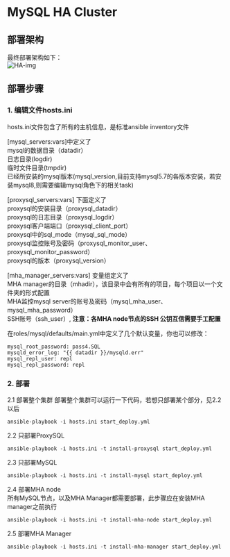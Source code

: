 # MySQL HA Cluster

## 部署架构
最终部署架构如下：  
![HA-img](https://github.com/kaiyuan-finance/MySQL-HA-Cluster/raw/dev/files/mysql-ha-cluster.png)

## 部署步骤
### 1. 编辑文件hosts.ini  
hosts.ini文件包含了所有的主机信息，是标准ansible inventory文件  

[mysql_servers:vars]中定义了  
mysql的数据目录（datadir）  
日志目录(logdir)  
临时文件目录(tmpdir)  
已经所安装的mysql版本(mysql_version,目前支持mysql5.7的各版本安装，若安装mysql8,则需要编辑mysql角色下的相关task)



[proxysql_servers:vars] 下面定义了  
proxysql的安装目录（proxysql_datadir）  
proxysql的日志目录（proxysql_logdir）   
proxysql客户端端口（proxysql_client_port）  
proxysql中的sql_mode（mysql_sql_mode）  
proxysql监控账号及密码（proxysql_monitor_user、proxysql_monitor_password）  
proxysql的版本（proxysql_version）  

[mha_manager_servers:vars] 变量组定义了  
MHA manager的目录（mhadir），该目录中会有所有的项目，每个项目以一个文件夹的形式配置  
MHA监控mysql server的账号及密码（mysql_mha_user、mysql_mha_password）  
SSH账号（ssh_user）, **注意：各MHA node节点的SSH 公钥互信需要手工配置**  

在roles/mysql/defaults/main.yml中定义了几个默认变量，你也可以修改：
```
mysql_root_password: pass4.SQL
mysqld_error_log: "{{ datadir }}/mysqld.err"
mysql_repl_user: repl
mysql_repl_password: repl
```

### 2. 部署
2.1 部署整个集群
部署整个集群可以运行一下代码，若想只部署某个部分，见2.2以后
```
ansible-playbook -i hosts.ini start_deploy.yml
```
2.2 只部署ProxySQL
```
ansible-playbook -i hosts.ini -t install-proxysql start_deploy.yml
```
2.3 只部署MySQL
```
ansible-playbook -i hosts.ini -t install-mysql start_deploy.yml
```
2.4 部署MHA node  
所有MySQL节点，以及MHA Manager都需要部署，此步骤应在安装MHA manager之前执行
```
ansible-playbook -i hosts.ini -t install-mha-node start_deploy.yml
```
2.5 部署MHA Manager
```
ansible-playbook -i hosts.ini -t install-mha-manager start_deploy.yml
```
